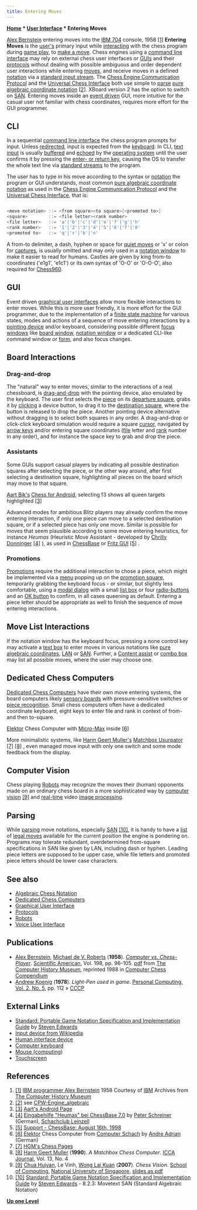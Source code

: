 ```yaml
---
title: Entering Moves
---
```

**[Home](Home "Home") * [User Interface](User_Interface "User Interface") * Entering Moves**

[](http://www.computerhistory.org/chess/full_record.php?iid=stl-431614f6482e6) [Alex Bernstein](Alex_Bernstein "Alex Bernstein") entering moves into the [IBM 704](IBM_704 "IBM 704") console, 1958 <a id="cite-note-1" href="#cite-ref-1">[1]</a>
**Entering Moves** is the [user's](https://en.wikipedia.org/wiki/User_%28computing%29) primary input while [interacting](https://en.wikipedia.org/wiki/Interaction) with the chess program during [game play](Chess_Game "Chess Game"), to [make a move](Make_Move "Make Move"). Chess engines using a [command line interface](CLI "CLI") may rely on external chess user interfaces or [GUIs](GUI "GUI") and their [protocols](Protocols "Protocols") without dealing with possible ambiguous and order dependent user interactions while entering [moves](Moves "Moves"), and receive moves in a defined [notation](Game_Notation "Game Notation") via a [standard input stream](https://en.wikipedia.org/wiki/Standard_streams#Standard_input_.28stdin.29). The [Chess Engine Communication Protocol](Chess_Engine_Communication_Protocol "Chess Engine Communication Protocol") and the [Universal Chess Interface](UCI "UCI") both use simple to [parse](https://en.wikipedia.org/wiki/Parsing) [pure algebraic coordinate notation](Algebraic_Chess_Notation#PureCoordinateNotation "Algebraic Chess Notation") <a id="cite-note-2" href="#cite-ref-2">[2]</a>. XBoard version 2 has the option to switch on [SAN](Algebraic_Chess_Notation#SAN "Algebraic Chess Notation"). Entering moves inside an [event driven](https://en.wikipedia.org/wiki/Event-driven_architecture) GUI, more intuitive for the casual user not familiar with chess coordinates, requires more effort for the GUI programmer.

## CLI

In a sequential [command line interface](CLI "CLI") the chess program prompts for input. Unless [redirected](https://en.wikipedia.org/wiki/Redirection_%28computing%29), input is expected from the [keyboard](https://en.wikipedia.org/wiki/Keyboard_%28computing%29). In CLI, [text input](https://en.wikipedia.org/wiki/Typing) is usually [buffered](https://en.wikipedia.org/wiki/Keyboard_buffer) and [echoed](https://en.wikipedia.org/wiki/Echo_%28computing%29) by the [operating system](https://en.wikipedia.org/wiki/Operating_system) until the user confirms it by pressing the [enter- or return key](https://en.wikipedia.org/wiki/Enter_key), causing the OS to transfer the whole text line via [standard streams](https://en.wikipedia.org/wiki/Standard_streams) to the program.

The user has to type in his move according to the syntax or [notation](Game_Notation "Game Notation") the program or GUI understands, most common [pure algebraic coordinate notation](Algebraic_Chess_Notation#PureCoordinateNotation "Algebraic Chess Notation") as used in the [Chess Engine Communication Protocol](Chess_Engine_Communication_Protocol "Chess Engine Communication Protocol") and the [Universal Chess Interface](UCI "UCI"), that is:

```C++

<move notation> ::= <from square><to square>[<promoted to>]
<square>        ::= <file letter><rank number>
<file letter>   ::= 'a'|'b'|'c'|'d'|'e'|'f'|'g'|'h'
<rank number>   ::= '1'|'2'|'3'|'4'|'5'|'6'|'7'|'8'
<promoted to>   ::= 'q'|'r'|'b'|'n'

```

A from-to delimiter, a dash, hyphen or space for [quiet moves](Quiet_Moves "Quiet Moves") or 'x' or colon for [captures](Captures "Captures"), is usually omitted and may only used in a [notation window](GUI#NotationWindow "GUI") to make it easier to read for humans. Castles are given by king from-to coordinates ('e1g1', 'e1c1') or its own syntax of 'O-O' or 'O-O-O', also required for [Chess960](Chess960 "Chess960").

## GUI

Event driven [graphical user interfaces](GUI "GUI") allow more flexible interactions to enter moves. While this is more user friendly, it is more effort for the GUI programmer, due to the implementation of a [finite state machine](https://en.wikipedia.org/wiki/Finite-state_machine) for various states, modes and actions of a sequence of move entering interactions by a [pointing device](https://en.wikipedia.org/wiki/Pointing_device) and/or keyboard, considering possible different [focus windows](https://en.wikipedia.org/wiki/Focus_%28computing%29) like [board window](GUI#BoardWindow "GUI"), [notation window](GUI#NotationWindow "GUI") or a dedicated CLI-like command window or [form](https://en.wikipedia.org/wiki/Form_%28programming%29), and also focus changes.

## Board Interactions

### Drag-and-drop

The "natural" way to enter moves, similar to the interactions of a real chessboard, is [drag-and-drop](https://en.wikipedia.org/wiki/Drag-and-drop) with the pointing device, also emulated by the keyboard. The user first selects the [piece](Pieces "Pieces") on its [departure square](Origin_Square "Origin Square"), grabs it by [clicking](https://en.wikipedia.org/wiki/Point-and-click) a device button, to drag it to the [destination square](Target_Square "Target Square"), where the button is released to drop the piece. Another pointing device alternative without dragging is to select both squares in any order. A drag-and-drop or click-click keyboard simulation would require a square [cursor](https://en.wikipedia.org/wiki/Cursor_%28computers%29), navigated by [arrow keys](https://en.wikipedia.org/wiki/Arrow_keys) and/or entering square coordinates ([file](Files "Files") letter and [rank](Ranks "Ranks") number in any order), and for instance the space key to grab and drop the piece.

### Assistants

Some GUIs support casual players by indicating all possible destination squares after selecting the piece, or the other way around, after first selecting a destination square, highlighting all pieces on the board which may move to that square.

[](@http://www.aartbik.com/MISC/android.html "@http://www.aartbik.com/MISC/android.html")
[Aart Bik's](Aart_Bik "Aart Bik") [Chess for Android](Chess_for_Android "Chess for Android"), selecting f3 shows all queen targets highlighted <a id="cite-note-3" href="#cite-ref-3">[3]</a>

Advanced modes for ambitious Blitz players may already confirm the move entering interaction, if only one piece can move to a selected destination square, or if a selected piece has only one move. Similar is possible for moves that seem plausible according to some move entering heuristics, for instance *Heumas* (Heuristic Move Assistant - developed by [Chrilly Donninger](Chrilly_Donninger "Chrilly Donninger") <a id="cite-note-4" href="#cite-ref-4">[4]</a> ), as used in [ChessBase](ChessBase "ChessBase") or [Fritz GUI](Fritz#FritzGUI "Fritz") <a id="cite-note-5" href="#cite-ref-5">[5]</a> .

### Promotions

[Promotions](Promotions "Promotions") require the additional interaction to chose a piece, which might be implemented via a [menu](https://en.wikipedia.org/wiki/Context_menu) popping up on the [promotion square](Promotion_Square "Promotion Square"), temporarily grabbing the keyboard focus - or similar, but slightly less comfortable, using a [modal dialog](https://en.wikipedia.org/wiki/Modal_window) with a small [list box](https://en.wikipedia.org/wiki/List_box) or four [radio-buttons](https://en.wikipedia.org/wiki/Radio_button) and an [OK button](https://en.wikipedia.org/wiki/Okay#Computers) to confirm, in all cases queening as default. Entering a piece letter should be appropriate as well to finish the sequence of move entering interactions.

## Move List Interactions

If the notation window has the keyboard focus, pressing a none control key may activate a [text box](https://en.wikipedia.org/wiki/Text_box) to enter moves in various notations like [pure algebraic coordinates](Algebraic_Chess_Notation#PureCoordinateNotation "Algebraic Chess Notation"), [LAN](Algebraic_Chess_Notation#LAN "Algebraic Chess Notation") or [SAN](Algebraic_Chess_Notation#SAN "Algebraic Chess Notation"). Further, a [Content assist](https://en.wikipedia.org/wiki/Content_assist) or [combo box](https://en.wikipedia.org/wiki/Combo_box) may list all possible moves, where the user may choose one.

## Dedicated Chess Computers

[Dedicated Chess Computers](Dedicated_Chess_Computers "Dedicated Chess Computers") have their own move entering systems, the board computers likely [sensory boards](Sensory_Board "Sensory Board") with pressure-sensitive switches or [piece recognition](Piece_Recognition "Piece Recognition"). Small chess computers often have a dedicated coordinate keyboard, eight keys to enter file and rank in context of from- and then to-square.

[](http://www.andreadrian.de/schach/#Selbstbau_Schachcomputer_SHAH)
[Elektor](https://en.wikipedia.org/wiki/Elektor) Chess Computer with [Micro-Max](Micro-Max "Micro-Max") inside <a id="cite-note-6" href="#cite-ref-6">[6]</a>

More minimalistic systems, like [Harm Geert Muller's](Harm_Geert_Muller "Harm Geert Muller") [Matchbox Usurpator](Usurpator#Matchbox "Usurpator") <a id="cite-note-7" href="#cite-ref-7">[7]</a> <a id="cite-note-8" href="#cite-ref-8">[8]</a> , even managed move input with only one switch and some mode feedback from the display.

## Computer Vision

Chess playing [Robots](Robots "Robots") may recognize the moves their (human) opponents made on an ordinary chess board in a more sophisticated way by [computer vision](https://en.wikipedia.org/wiki/Computer_vision) <a id="cite-note-9" href="#cite-ref-9">[9]</a> and [real-time](https://en.wikipedia.org/wiki/Real-time) video [image processing](https://en.wikipedia.org/wiki/Image_processing).

## Parsing

While [parsing](https://en.wikipedia.org/wiki/Parsing) move notations, especially [SAN](Algebraic_Chess_Notation#SAN "Algebraic Chess Notation") <a id="cite-note-10" href="#cite-ref-10">[10]</a>, it is handy to have a [list](Move_List "Move List") of [legal moves](Legal_Move "Legal Move") available for the current position the engine is pondering on. Programs may tolerate redundant, overdetermined from-square specifications in SAN like given by LAN, including dash or hyphen. Leading piece letters are supposed to be upper case, while file letters and promoted piece letters should be lower case characters.

## See also

- [Algebraic Chess Notation](Algebraic_Chess_Notation "Algebraic Chess Notation")
- [Dedicated Chess Computers](Dedicated_Chess_Computers "Dedicated Chess Computers")
- [Graphical User Interface](GUI "GUI")
- [Protocols](Protocols "Protocols")
- [Robots](Robots "Robots")
- [Voice User Interface](index.php?title=Voice_User_Interface&action=edit&redlink=1 "Voice User Interface (page does not exist)")

## Publications

- [Alex Bernstein](Alex_Bernstein "Alex Bernstein"), [Michael de V. Roberts](Michael_de_V._Roberts "Michael de V. Roberts") (**1958**). *[Computer vs. Chess-Player](http://www.computerhistory.org/chess/full_record.php?iid=doc-431614f690f16)*. [Scientific American](Scientific_American "Scientific American"), Vol. 198, pp. 96-105. [pdf](http://archive.computerhistory.org/projects/chess/related_materials/text/2-2.Computer_V_ChessPlayer.Bernstein_Roberts.Scientific_American.June-1958/Computer_V_ChessPlayer.Bernstein_Roberts.Scientific_American.June-1958.062303059.sm.pdf) from [The Computer History Museum](The_Computer_History_Museum "The Computer History Museum"), reprinted 1988 in [Computer Chess Compendium](Computer_Chess_Compendium "Computer Chess Compendium")
- [Andrew Koenig](Andrew_Koenig "Andrew Koenig") (**1978**). *Light-Pen used in game*. [Personal Computing, Vol. 2, No. 5](Personal_Computing#2_5 "Personal Computing"), pp. 112 » [CCCP](</CCCP_(US)> "CCCP (US)")

## External Links

- [Standard: Portable Game Notation Specification and Implementation Guide](http://www.thechessdrum.net/PGN_Reference.txt) by [Steven Edwards](Steven_Edwards "Steven Edwards")
- [Input device from Wikipedia](https://en.wikipedia.org/wiki/Input_device)
- [Human interface device](https://en.wikipedia.org/wiki/Human_interface_device)
- [Computer keyboard](https://en.wikipedia.org/wiki/Computer_keyboard)
- [Mouse (computing)](https://en.wikipedia.org/wiki/Mouse_%28computing%29)
- [Touchscreen](https://en.wikipedia.org/wiki/Touchscreen)

## References

1. <a id="cite-ref-1" href="#cite-note-1">[1]</a> [IBM programmer Alex Bernstein](http://www.computerhistory.org/chess/full_record.php?iid=stl-431614f6482e6) 1958 Courtesy of [IBM](index.php?title=IBM&action=edit&redlink=1 "IBM (page does not exist)") Archives from [The Computer History Museum](The_Computer_History_Museum "The Computer History Museum")
1. <a id="cite-ref-2" href="#cite-note-2">[2]</a> see [CPW-Engine_algebraic](CPW-Engine_algebraic "CPW-Engine algebraic")
1. <a id="cite-ref-3" href="#cite-note-3">[3]</a> [Aart's Android Page](http://www.aartbik.com/MISC/android.html)
1. <a id="cite-ref-4" href="#cite-note-4">[4]</a> [Eingabehilfe "Heumas" bei ChessBase 7.0](http://www.scleinzell.schachvereine.de/p_wm_tipps/tipps0006.shtml#2) by [Peter Schreiner](Peter_Schreiner "Peter Schreiner") (German), [Schachclub Leinzell](http://scleinzell.schachvereine.de/home/news.shtml)
1. <a id="cite-ref-5" href="#cite-note-5">[5]</a> [Support - ChessBase: August 16th, 1998](http://www.chessbase.com/support/support.asp?pid=8)
1. <a id="cite-ref-6" href="#cite-note-6">[6]</a> [Elektor](https://en.wikipedia.org/wiki/Elektor) Chess Computer from [Computer Schach](http://www.andreadrian.de/schach/) by [Andre Adrian](Andre_Adrian "Andre Adrian") (German)
1. <a id="cite-ref-7" href="#cite-note-7">[7]</a> [HGM's Chess Pages](http://home.hccnet.nl/h.g.muller/chess.html)
1. <a id="cite-ref-8" href="#cite-note-8">[8]</a> [Harm Geert Muller](Harm_Geert_Muller "Harm Geert Muller") (**1990**). *A Matchbox Chess Computer*. [ICCA Journal](ICGA_Journal "ICGA Journal"), Vol. 13, No. 4
1. <a id="cite-ref-9" href="#cite-note-9">[9]</a> [Chua Huiyan](http://de.scientificcommons.org/huiyan_chua), Le Vinh, [Wong Lai Kuan](http://www.informatik.uni-trier.de/%7Eley/db/indices/a-tree/k/Kuan:Wong_Lai.html) (**2007**). *Chess Vision*. [School of Computing](https://en.wikipedia.org/wiki/NUS_School_of_Computing), [National University of Singapore](https://en.wikipedia.org/wiki/National_University_of_Singapore), [slides as pdf](http://www.comp.nus.edu.sg/~cs4243/showcase/chess_vision/Chess-Vision-Presentation.pdf)
1. <a id="cite-ref-10" href="#cite-note-10">[10]</a> [Standard: Portable Game Notation Specification and Implementation Guide](http://www.thechessdrum.net/PGN_Reference.txt) by [Steven Edwards](Steven_Edwards "Steven Edwards") - 8.2.3: Movetext SAN (Standard Algebraic Notation)

**[Up one Level](User_Interface "User Interface")**

